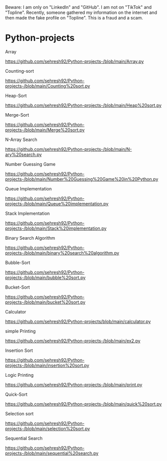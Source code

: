 Beware: I am only on "LinkedIn" and "GitHub". I am not on "TikTok" and "Topline". Recently, someone gathered my information on the internet and then made the fake profile on "Topline". This is a fraud and a scam.

# Python-projects

Array

https://github.com/sehresh92/Python-projects-/blob/main/Array.py 

Counting-sort

https://github.com/sehresh92/Python-projects-/blob/main/Counting%20sort.py 

Heap-Sort

https://github.com/sehresh92/Python-projects-/blob/main/Heap%20sort.py 

Merge-Sort

https://github.com/sehresh92/Python-projects-/blob/main/Merge%20sort.py 

N-Array Search

https://github.com/sehresh92/Python-projects-/blob/main/N-ary%20search.py 

Number Guessing Game

https://github.com/sehresh92/Python-projects-/blob/main/Number%20Guessing%20Game%20in%20Python.py 

Queue Implementation

https://github.com/sehresh92/Python-projects-/blob/main/Queue%20implementation.py 

Stack Implementation

https://github.com/sehresh92/Python-projects-/blob/main/Stack%20implementation.py 

Binary Search Algorithm

https://github.com/sehresh92/Python-projects-/blob/main/binary%20search%20algorithm.py 

Bubble-Sort

https://github.com/sehresh92/Python-projects-/blob/main/bubble%20sort.py 

Bucket-Sort

https://github.com/sehresh92/Python-projects-/blob/main/bucket%20sort.py

Calculator

https://github.com/sehresh92/Python-projects/blob/main/calculator.py

simple Printing

https://github.com/sehresh92/Python-projects-/blob/main/ex2.py

Insertion Sort

https://github.com/sehresh92/Python-projects-/blob/main/insertion%20sort.py 

Logic Printing

https://github.com/sehresh92/Python-projects-/blob/main/print.py

Quick-Sort

https://github.com/sehresh92/Python-projects-/blob/main/quick%20sort.py

Selection sort

https://github.com/sehresh92/Python-projects-/blob/main/selection%20sort.py

Sequential Search

https://github.com/sehresh92/Python-projects-/blob/main/sequential%20search.py


